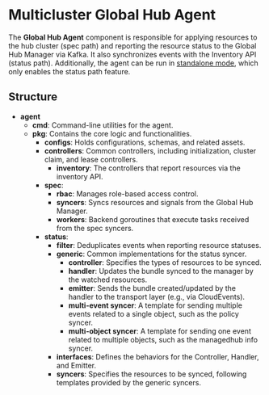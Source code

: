 # Multicluster Global Hub Agent

The **Global Hub Agent** component is responsible for applying resources to the hub cluster (spec path) and reporting the resource status to the Global Hub Manager via Kafka. It also synchronizes events with the Inventory API (status path). Additionally, the agent can be run in [standalone mode](./../doc/event-exporter/README.md), which only enables the status path feature.

## Structure

- **agent**
  - **cmd**: Command-line utilities for the agent.
  - **pkg**: Contains the core logic and functionalities.
    - **configs**: Holds configurations, schemas, and related assets.
    - **controllers**: Common controllers, including initialization, cluster claim, and lease controllers.
      - **inventory**: The controllers that report resources via the inventory API.
    - **spec**:
      - **rbac**: Manages role-based access control.
      - **syncers**: Syncs resources and signals from the Global Hub Manager.
      - **workers**: Backend goroutines that execute tasks received from the spec syncers.
    - **status**:
      - **filter**: Deduplicates events when reporting resource statuses.
      - **generic**: Common implementations for the status syncer.
        - **controller**: Specifies the types of resources to be synced.
        - **handler**: Updates the bundle synced to the manager by the watched resources.
        - **emitter**: Sends the bundle created/updated by the handler to the transport layer (e.g., via CloudEvents).
        - **multi-event syncer**: A template for sending multiple events related to a single object, such as the policy syncer.
        - **multi-object syncer**: A template for sending one event related to multiple objects, such as the managedhub info syncer.
      - **interfaces**: Defines the behaviors for the Controller, Handler, and Emitter.
      - **syncers**: Specifies the resources to be synced, following templates provided by the generic syncers.